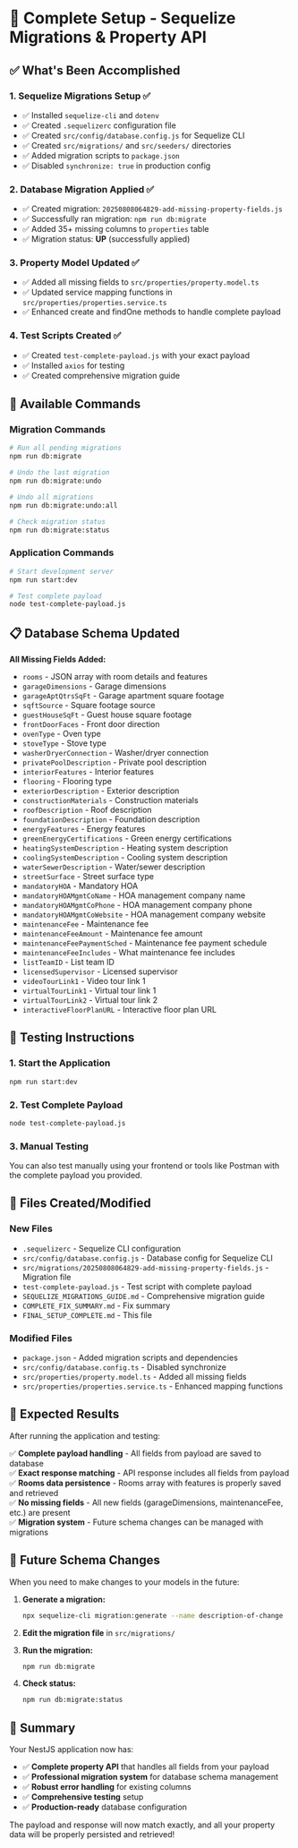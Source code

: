# 🎉 Complete Setup - Sequelize Migrations & Property API

## ✅ What's Been Accomplished

### 1. **Sequelize Migrations Setup** ✅
- ✅ Installed `sequelize-cli` and `dotenv`
- ✅ Created `.sequelizerc` configuration file
- ✅ Created `src/config/database.config.js` for Sequelize CLI
- ✅ Created `src/migrations/` and `src/seeders/` directories
- ✅ Added migration scripts to `package.json`
- ✅ Disabled `synchronize: true` in production config

### 2. **Database Migration Applied** ✅
- ✅ Created migration: `20250808064829-add-missing-property-fields.js`
- ✅ Successfully ran migration: `npm run db:migrate`
- ✅ Added 35+ missing columns to `properties` table
- ✅ Migration status: **UP** (successfully applied)

### 3. **Property Model Updated** ✅
- ✅ Added all missing fields to `src/properties/property.model.ts`
- ✅ Updated service mapping functions in `src/properties/properties.service.ts`
- ✅ Enhanced create and findOne methods to handle complete payload

### 4. **Test Scripts Created** ✅
- ✅ Created `test-complete-payload.js` with your exact payload
- ✅ Installed `axios` for testing
- ✅ Created comprehensive migration guide

## 🚀 Available Commands

### Migration Commands
```bash
# Run all pending migrations
npm run db:migrate

# Undo the last migration
npm run db:migrate:undo

# Undo all migrations
npm run db:migrate:undo:all

# Check migration status
npm run db:migrate:status
```

### Application Commands
```bash
# Start development server
npm run start:dev

# Test complete payload
node test-complete-payload.js
```

## 📋 Database Schema Updated

**All Missing Fields Added:**
- `rooms` - JSON array with room details and features
- `garageDimensions` - Garage dimensions
- `garageAptQtrsSqFt` - Garage apartment square footage
- `sqftSource` - Square footage source
- `guestHouseSqFt` - Guest house square footage
- `frontDoorFaces` - Front door direction
- `ovenType` - Oven type
- `stoveType` - Stove type
- `washerDryerConnection` - Washer/dryer connection
- `privatePoolDescription` - Private pool description
- `interiorFeatures` - Interior features
- `flooring` - Flooring type
- `exteriorDescription` - Exterior description
- `constructionMaterials` - Construction materials
- `roofDescription` - Roof description
- `foundationDescription` - Foundation description
- `energyFeatures` - Energy features
- `greenEnergyCertifications` - Green energy certifications
- `heatingSystemDescription` - Heating system description
- `coolingSystemDescription` - Cooling system description
- `waterSewerDescription` - Water/sewer description
- `streetSurface` - Street surface type
- `mandatoryHOA` - Mandatory HOA
- `mandatoryHOAMgmtCoName` - HOA management company name
- `mandatoryHOAMgmtCoPhone` - HOA management company phone
- `mandatoryHOAMgmtCoWebsite` - HOA management company website
- `maintenanceFee` - Maintenance fee
- `maintenanceFeeAmount` - Maintenance fee amount
- `maintenanceFeePaymentSched` - Maintenance fee payment schedule
- `maintenanceFeeIncludes` - What maintenance fee includes
- `listTeamID` - List team ID
- `licensedSupervisor` - Licensed supervisor
- `videoTourLink1` - Video tour link 1
- `virtualTourLink1` - Virtual tour link 1
- `virtualTourLink2` - Virtual tour link 2
- `interactiveFloorPlanURL` - Interactive floor plan URL

## 🧪 Testing Instructions

### 1. Start the Application
```bash
npm run start:dev
```

### 2. Test Complete Payload
```bash
node test-complete-payload.js
```

### 3. Manual Testing
You can also test manually using your frontend or tools like Postman with the complete payload you provided.

## 📁 Files Created/Modified

### New Files
- `.sequelizerc` - Sequelize CLI configuration
- `src/config/database.config.js` - Database config for Sequelize CLI
- `src/migrations/20250808064829-add-missing-property-fields.js` - Migration file
- `test-complete-payload.js` - Test script with complete payload
- `SEQUELIZE_MIGRATIONS_GUIDE.md` - Comprehensive migration guide
- `COMPLETE_FIX_SUMMARY.md` - Fix summary
- `FINAL_SETUP_COMPLETE.md` - This file

### Modified Files
- `package.json` - Added migration scripts and dependencies
- `src/config/database.config.ts` - Disabled synchronize
- `src/properties/property.model.ts` - Added all missing fields
- `src/properties/properties.service.ts` - Enhanced mapping functions

## 🎯 Expected Results

After running the application and testing:

✅ **Complete payload handling** - All fields from payload are saved to database  
✅ **Exact response matching** - API response includes all fields from payload  
✅ **Rooms data persistence** - Rooms array with features is properly saved and retrieved  
✅ **No missing fields** - All new fields (garageDimensions, maintenanceFee, etc.) are present  
✅ **Migration system** - Future schema changes can be managed with migrations  

## 🔄 Future Schema Changes

When you need to make changes to your models in the future:

1. **Generate a migration:**
   ```bash
   npx sequelize-cli migration:generate --name description-of-change
   ```

2. **Edit the migration file** in `src/migrations/`

3. **Run the migration:**
   ```bash
   npm run db:migrate
   ```

4. **Check status:**
   ```bash
   npm run db:migrate:status
   ```

## 🎉 Summary

Your NestJS application now has:
- ✅ **Complete property API** that handles all fields from your payload
- ✅ **Professional migration system** for database schema management
- ✅ **Robust error handling** for existing columns
- ✅ **Comprehensive testing** setup
- ✅ **Production-ready** database configuration

The payload and response will now match exactly, and all your property data will be properly persisted and retrieved! 